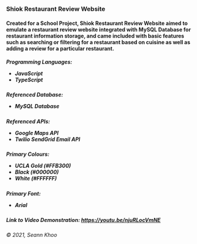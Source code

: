 <h3>Shiok Restaurant Review Website</h3>

<h4>Created for a School Project, Shiok Restaurant Review Website aimed to emulate a restaurant review website integrated with MySQL Database for restaurant information storage, and came included with basic features such as searching or filtering for a restaurant based on cuisine as well as adding a review for a particular restaurant.</h4>

<h5>Programming Languages:<br>
  <ul><li>JavaScript</li>
  <li>TypeScript</li></ul></h5>
  
  <h5>Referenced Database:<br>
  <ul><li>MySQL Database</li></ul></h5>

<h5>Referenced APIs:<br>
  <ul><li>Google Maps API</li>
   <li>Twilio SendGrid Email API</li></ul></h5>
  
  <h5>Primary Colours:<br>
  <ul><li>UCLA Gold (#FFB300)</li>
  <li>Black (#000000)</li>
  <li>White (#FFFFFF)</li></ul></h5>
  
 <h5>Primary Font:<br>
  <ul><li>Arial</li></ul></h5>
  
 <h5>Link to Video Demonstration: <a href=https://youtu.be/njuRLocVmNE>https://youtu.be/njuRLocVmNE</a></h5>

<h6>© 2021, Seann Khoo</h6>
